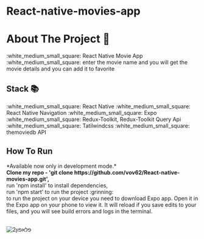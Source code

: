 # React-native-movies-app
<h1>About The Project 🙋</h1>
:white_medium_small_square: React Native Movie App </br>
:white_medium_small_square: enter the movie name and you will get the movie details and you can add it to favorite 
</br>
<h2>Stack 📚</h2>
:white_medium_small_square: React Native
:white_medium_small_square: React Native Navigation
:white_medium_small_square: Expo
:white_medium_small_square: Redux-Toolkit, Redux-Toolkit Query Api 
:white_medium_small_square: Tatilwindcss
:white_medium_small_square: themoviedb API
<h2>How To Run </h2>
*Available now only in development mode.*
</br>
<strong> Clone my repo - 'git clone https://github.com/vov62/React-native-movies-app.git',</strong>
</br>
run 'npm install' to install dependencies,
</br> 
run 'npm start' to run the project  :grinning:
</br>
to run the project on your device you need to download Expo app.
Open it in the Expo app on your phone to view it. It will reload if you save edits to your files, and you will see build errors and logs in the terminal.
</br>
</br>

![פלאפון2](https://github.com/vov62/React-native-movies-app/assets/71568364/42f4afdd-6f72-4207-9dfa-f322d64f560c)
</br>


